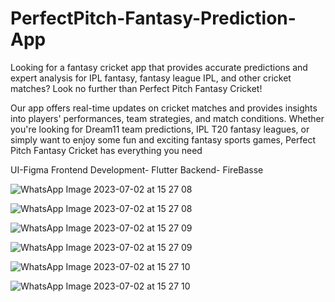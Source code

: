 # PerfectPitch-Fantasy-Prediction-App

Looking for a fantasy cricket app that provides accurate predictions and expert analysis for IPL fantasy, fantasy league IPL, and other cricket matches? Look no further than Perfect Pitch Fantasy Cricket!

Our app offers real-time updates on cricket matches and provides insights into players' performances, team strategies, and match conditions. Whether you're looking for Dream11 team predictions, IPL T20 fantasy leagues, or simply want to enjoy some fun and exciting fantasy sports games, Perfect Pitch Fantasy Cricket has everything you need

UI-Figma
Frontend Development- Flutter
Backend- FireBasse




![WhatsApp Image 2023-07-02 at 15 27 08](https://github.com/A-M-Unstoppable/PerfectPitch-Fantasy-Prediction-App/assets/133894771/7e11dbe7-9a41-44af-93cb-06422afac969)

![WhatsApp Image 2023-07-02 at 15 27 08](https://github.com/A-M-Unstoppable/PerfectPitch-Fantasy-Prediction-App/assets/133894771/8c1aaa3d-72ea-4e01-8f50-cb0fbd821047)

![WhatsApp Image 2023-07-02 at 15 27 09](https://github.com/A-M-Unstoppable/PerfectPitch-Fantasy-Prediction-App/assets/133894771/06cb8524-32d0-4658-a696-bed4850f2ce9)

![WhatsApp Image 2023-07-02 at 15 27 09](https://github.com/A-M-Unstoppable/PerfectPitch-Fantasy-Prediction-App/assets/133894771/50197159-8565-4c1d-85b6-5cf43330a36a)

![WhatsApp Image 2023-07-02 at 15 27 10](https://github.com/A-M-Unstoppable/PerfectPitch-Fantasy-Prediction-App/assets/133894771/a9957a02-a32a-4090-964c-4a6dcf31ab61)

![WhatsApp Image 2023-07-02 at 15 27 10](https://github.com/A-M-Unstoppable/PerfectPitch-Fantasy-Prediction-App/assets/133894771/8a0f70be-2bd5-4ec9-bd94-f0748f6acf61)

